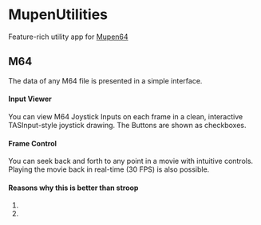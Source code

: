 # MupenUtilities
Feature-rich utility app for [Mupen64](https://github.com/mkdasher/mupen64-rr-lua-/)

## M64
The data of any M64 file is presented in a simple interface.

#### Input Viewer
You can view M64 Joystick Inputs on each frame in a clean, interactive TASInput-style joystick drawing.
The Buttons are shown as checkboxes.

#### Frame Control
You can seek back and forth to any point in a movie with intuitive controls.
Playing the movie back in real-time (30 FPS) is also possible.

#### Reasons why this is better than stroop
1.
2.
